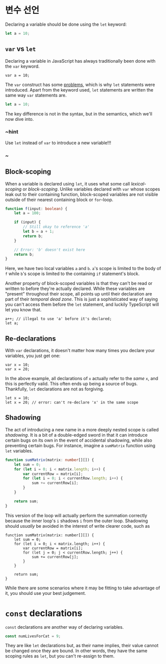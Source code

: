 # 변수 선언

Declaring a variable should be done using the `let` keyword:

```typescript
let a = 10;
```

## `var` vs `let`

Declaring a variable in JavaScript has always traditionally been done with the `var` keyword.

```typescript-ignore
var a = 10;
```

The `var` construct has some [problems](http://www.typescriptlang.org/docs/handbook/variable-declarations.html), which is why `let` statements were introduced. Apart from the keyword used, `let` statements are written the same way `var` statements are.

```typescript
let a = 10;
```

The key difference is not in the syntax, but in the semantics, which we'll now dive into.

### ~hint

Use `let` instead of `var` to introduce a new variable!!!

### ~

## Block-scoping

When a variable is declared using `let`, it uses what some call *lexical-scoping* or *block-scoping*. Unlike variables declared with `var` whose scopes leak out to their containing function, block-scoped variables are not visible outside of their nearest containing block or `for`-loop.

```typescript
function f(input: boolean) {
    let a = 100;

    if (input) {
        // Still okay to reference 'a'
        let b = a + 1;
        return b;
    }

    // Error: 'b' doesn't exist here
    return b;
}
```

Here, we have two local variables `a` and `b`. `a`'s scope is limited to the body of `f` while `b`'s scope is limited to the containing `if` statement's block.

Another property of block-scoped variables is that they can't be read or written to before they're actually declared. While these variables are "present" throughout their scope, all points up until their declaration are part of their *temporal dead zone*. This is just a sophisticated way of saying you can't access them before the `let` statement, and luckily TypeScript will let you know that.

```typescript-ignore
a++; // illegal to use 'a' before it's declared;
let a;
```

## Re-declarations

With `var` declarations, it doesn't matter how many times you declare your variables, you just get one:

```typescript-ignore
var x = 10;
var x = 20; 
```

In the above example, all declarations of `x` actually refer to the *same* `x`, and this is perfectly valid. This often ends up being a source of bugs. Thankfully, `let` declarations are not as forgiving.

```typescript-ignore
let x = 10;
let x = 20; // error: can't re-declare 'x' in the same scope
```

## Shadowing

The act of introducing a new name in a more deeply nested scope is called *shadowing*. It is a bit of a double-edged sword in that it can introduce certain bugs on its own in the event of accidental shadowing, while also preventing certain bugs. For instance, imagine a `sumMatrix` function using `let` variables.

```typescript
function sumMatrix(matrix: number[][]) {
    let sum = 0;
    for (let i = 0; i < matrix.length; i++) {
        var currentRow = matrix[i];
        for (let i = 0; i < currentRow.length; i++) {
            sum += currentRow[i];
        }
    }

    return sum;
}
```

This version of the loop will actually perform the summation correctly because the inner loop's `i` shadows `i` from the outer loop. Shadowing should *usually* be avoided in the interest of write clearer code, such as

```typescript-ignore
function sumMatrix(matrix: number[][]) {
    let sum = 0;
    for (let i = 0; i < matrix.length; i++) {
        var currentRow = matrix[i];
        for (let j = 0; j < currentRow.length; j++) {
            sum += currentRow[j];
        }
    }

    return sum;
}
```

While there are some scenarios where it may be fitting to take advantage of it, you should use your best judgement.

# `const` declarations

`const` declarations are another way of declaring variables.

```typescript
const numLivesForCat = 9;
```

They are like `let` declarations but, as their name implies, their value cannot be changed once they are bound. In other words, they have the same scoping rules as `let`, but you can't re-assign to them.